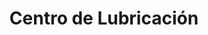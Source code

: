 ---
title: "Centro de Lubricación"
url: /guayaquil/centro-de-lubricacion/
shop: reparación de automóviles
---